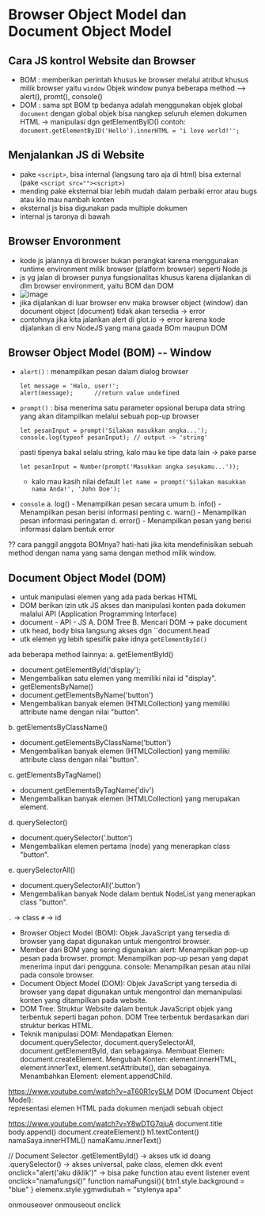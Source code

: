 # Browser Object Model dan Document Object Model

## Cara JS kontrol Website dan Browser 
- BOM : memberikan perintah khusus ke browser melalui atribut khusus milik browser yaitu `window`
  Objek window punya beberapa method --> alert(), promt(), console()
- DOM : sama spt BOM tp bedanya adalah menggunakan objek global `document`
  dengan global objek bisa nangkep seluruh elemen dokumen HTML -> manipulasi dgn getElementByID()
  contoh: `document.getElementByID('Hello').innerHTML = 'i love world!'';`

## Menjalankan JS di Website 
- pake `<script>`, bisa internal (langsung taro aja di html) bisa external (pake `<script src=""><script>)`
- mending pake eksternal biar lebih mudah dalam perbaiki error atau bugs atau klo mau nambah konten
- eksternal js bisa digunakan pada multiple dokumen
- internal js taronya di bawah

## Browser Envoronment
- kode js jalannya di browser bukan perangkat karena menggunakan runtime environment milik browser (platform browser) seperti Node.js
- js yg jalan di browser punya fungsionalitas khusus karena dijalankan di dlm browser environment, yaitu BOM dan DOM
- ![image](https://github.com/NiaPutri23/Dicoding-FEBE/assets/57246029/b785fa03-5f27-465f-a18d-da51179bf4a7)
- jika dijalankan di luar browser env maka browser object (window) dan document object (document) tidak akan tersedia -> error
- contohnya jika kita jalankan alert di glot.io -> error karena kode dijalankan di env NodeJS yang mana gaada BOm maupun DOM 

## Browser Object Model (BOM) -- Window
- `alert()` : menampilkan pesan dalam dialog browser
  ```
  let message = 'Halo, user!';
  alert(message);      //return value undefined 
  ```
- `prompt()` : bisa menerima satu parameter opsional berupa data string yang akan ditampilkan melalui sebuah pop-up browser
  ```
  let pesanInput = prompt('Silakan masukkan angka...');
  console.log(typeof pesanInput); // output -> 'string'
  ```
  pasti tipenya bakal selalu string, kalo mau ke tipe data lain -> pake parse 
  ```
  let pesanInput = Number(prompt('Masukkan angka sesukamu...'));
  ```
  - kalo mau kasih nilai default 
  `let name = prompt('Silakan masukkan nama Anda!', 'John Doe');`

- `console`
a. log() - Menampilkan pesan secara umum 
b. info() - Menampilkan pesan berisi informasi penting 
c. warn() - Menampilkan pesan informasi peringatan 
d. error() - Menampilkan pesan yang berisi informasi dalam bentuk error 

?? cara panggil anggota BOMnya? 
hati-hati jika kita mendefinisikan sebuah method dengan nama yang sama dengan method milik window.

## Document Object Model (DOM)
- untuk manipulasi elemen yang ada pada berkas HTML 
- DOM berikan izin utk JS akses dan manipulasi konten pada dokumen malalui API (Application Programming Interface) 
- document - API - JS 
A. DOM Tree
B. Mencari DOM -> pake document 
- utk head, body bisa langsung akses dgn ``document.head`
- utk elemen yg lebih spesifik pake idnya `getElementById()` 

ada beberapa method lainnya: 
a. getElementById()
- document.getElementById('display');
- Mengembalikan satu elemen yang memiliki nilai id "display".
- getElementsByName()
- document.getElementsByName('button')
- Mengembalikan banyak elemen (HTMLCollection) yang memiliki attribute name dengan nilai "button".

b. getElementsByClassName()
- document.getElementsByClassName('button')
- Mengembalikan banyak elemen (HTMLCollection) yang memiliki attribute class dengan nilai "button".

c. getElementsByTagName()
- document.getElementsByTagName('div')
- Mengembalikan banyak elemen (HTMLCollection) yang merupakan <div> element.

d. querySelector()
- document.querySelector('.button')
- Mengembalikan elemen pertama (node) yang menerapkan class "button".

e. querySelectorAll()
- document.querySelectorAll('.button')
- Mengembalikan banyak Node dalam bentuk NodeList yang menerapkan class "button".

`.` -> class `#` -> id 


- Browser Object Model (BOM):
  Objek JavaScript yang tersedia di browser yang dapat digunakan untuk mengontrol browser.
- Member dari BOM yang sering digunakan:
  alert: Menampilkan pop-up pesan pada browser.
  prompt: Menampilkan  pop-up pesan yang dapat menerima input dari pengguna.
  console: Menampilkan pesan atau nilai pada console browser.
- Document Object Model (DOM):
  Objek JavaScript yang tersedia di browser yang dapat digunakan untuk mengontrol dan memanipulasi konten yang ditampilkan pada website.
- DOM Tree:
  Struktur Website dalam bentuk JavaScript objek yang terbentuk seperti bagan pohon.
  DOM Tree terbentuk berdasarkan dari struktur berkas HTML.
- Teknik manipulasi DOM:
  Mendapatkan Elemen: document.querySelector, document.querySelectorAll, document.getElementById, dan sebagainya.
  Membuat Elemen: document.createElement.
  Mengubah Konten: element.innerHTML, element.innerText, element.setAttribute(), dan sebagainya.
  Menambahkan Element: element.appendChild.

https://www.youtube.com/watch?v=aT60R1cySLM
DOM (Document Object Model):  
representasi elemen HTML pada dokumen menjadi sebuah object 

https://www.youtube.com/watch?v=Y8wDTG7qjuA
document.title 
body.append()
document.createElement()
h1.textContent()
namaSaya.innerHTML()
namaKamu.innerText()

// Document Selector
.getElementById() -> akses utk id doang
.querySelector() -> akses universal, pake class, elemen dkk
event onclick="alert('aku diklik')" -> bisa pake function atau event listener 
event onclick="namafungsi()" 
function namaFungsi(){
  btn1.style.background = "blue"
}
elemenx.style.ygmwdiubah = "stylenya apa"

onmouseover
onmouseout
onclick 
